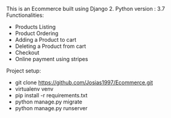 This is an Ecommerce built using Django 2.
Python version : 3.7
Functionalities: 
  - Products Listing
  - Product Ordering
  - Adding a Product to cart
  - Deleting a Product from cart
  - Checkout
  - Online payment using stripes
 
 Project setup:
 - git clone https://github.com/Josias1997/Ecommerce.git
 - virtualenv venv
 - pip install -r requirements.txt
 - python manage.py migrate
 - python manage.py runserver
